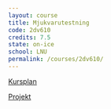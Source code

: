 ```yaml
---
layout: course
title: Mjukvarutestning
code: 2dv610
credits: 7.5
state: on-ice
school: LNU
permalink: /courses/2dv610/
---
```


[Kursplan](/files/courseplan/2dv610.pdf)

[Projekt]()